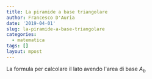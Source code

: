 ```yaml
---
title: La piramide a base triangolare
author: Francesco D'Auria
date: '2019-04-01'
slug: la-piramide-a-base-triangolare
categories:
  - matematica
tags: []
layout: mpost
---
```


La formula per calcolare il lato avendo l'area di base $A_b$ 